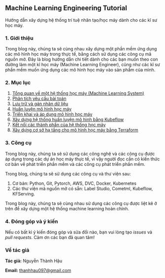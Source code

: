 ## Machine Learning Engineering Tutorial
Hướng dẫn xây dựng hệ thống trí tuệ nhân tạo/học máy dành cho các kĩ sư học máy.

### 1. Giới thiệu
Trong blog này, chúng ta sẽ cùng nhau xây dựng một phần mềm ứng dụng các mô hình học máy trong thực tế, bằng cách sử dụng các công cụ mã nguồn mở. Đây là blog hướng dẫn chi tiết dành cho các bạn muốn theo con đường làm một kĩ học máy (Machine Learning Engineer), cũng như các kĩ sư phần mềm muốn ứng dụng các mô hình học máy vào sản phẩm của mình. 

### 2. Mục lục
1. [Tổng quan về một hệ thống học máy (Machine Learning System)](./overview/index.md)
2. [Phân tích yêu cầu bài toán](./problem/index.md)
3. [Lưu trữ và gán nhãn dữ liệu](./data/index.md)
4. [Huấn luyện mô hình học máy](./training/index.md)
5. [Triển khai và áp dụng mô hình học máy](./deployment/index.md)
6. [Xây dựng hệ thống huấn luyện mô hình bằng Kubeflow](./kubeflow/index.md)
7. [Kết nối các thành phần của hệ thống học máy](./pipeline/index.md)
8. [Xây dựng cơ sở hạ tầng cho mô hình học máy bằng Terraform](./terraform/index.md)

### 3. Công cụ
Trong blog này, chúng ta sẽ sử dụng các công nghệ và các công cụ được áp dụng trong các dự án học máy thực tế, vì vậy người đọc cần có kiến thức cơ bản về phát triển phần mềm và các công cụ phát triển phần mềm.

Trong blog, chúng ta sẽ sử dụng các công cụ và thư viện sau:
1. Cơ bản: Python, Git, Pytorch, AWS, DVC, Docker, Kubernetes
2. Các thư viện mã nguồn mở có sẵn: Label Studio, Cometml, Kubeflow, KFServing.

Trong blog này, chúng ta sẽ cùng nhau sử dụng các công cụ được liệt kê ở trên để xây dựng một hệ thống machine learning hoàn chỉnh.

### 4. Đóng góp và ý kiến
Nếu có bất kì ý kiến đóng góp và sửa đổi nào, bạn vui lòng tạo *issues* và *pull requests*. Cảm ơn các bạn đã quan tâm!

### Về tác giả
**Tác giả:** Nguyễn Thành Hậu

**Email:** thanhhau097@gmail.com